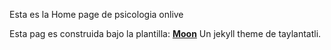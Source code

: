Esta es la Home page de psicologia onlive

Esta pag es construida bajo la plantilla:
**[Moon](https://taylantatli.github.io/Moon)** Un jekyll theme de taylantatli.
